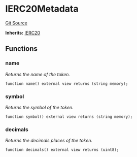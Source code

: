 # IERC20Metadata
[Git Source](https://github.com/Swivel-Finance/illuminate/blob/756f41d3de7041d0b83523598284cee2b14c535e/src/interfaces/IERC20Metadata.sol)

**Inherits:**
[IERC20](/src/interfaces/IERC20.sol/contract.IERC20.md)


## Functions
### name

*Returns the name of the token.*


```solidity
function name() external view returns (string memory);
```

### symbol

*Returns the symbol of the token.*


```solidity
function symbol() external view returns (string memory);
```

### decimals

*Returns the decimals places of the token.*


```solidity
function decimals() external view returns (uint8);
```

